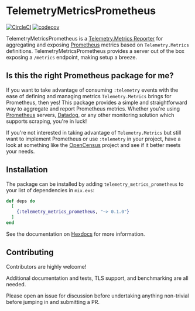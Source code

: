 # TelemetryMetricsPrometheus

[![CircleCI](https://circleci.com/gh/bryannaegele/telemetry_metrics_prometheus/tree/master.svg?style=svg)](https://circleci.com/gh/bryannaegele/telemetry_metrics_prometheus/tree/master) [![codecov](https://codecov.io/gh/bryannaegele/telemetry_metrics_prometheus/branch/master/graph/badge.svg?token=ZukGAUDLwH)](https://codecov.io/gh/bryannaegele/telemetry_metrics_prometheus)

TelemetryMetricsPrometheus is a [Telemetry.Metrics Reporter](https://hexdocs.pm/telemetry_metrics/overview.html#reporters) for aggregating and exposing [Prometheus](https://prometheus.io) metrics based on `Telemetry.Metrics` definitions. TelemetryMetricsPrometheus provides a server out of the box exposing a `/metrics` endpoint, making setup a breeze.

## Is this the right Prometheus package for me?

If you want to take advantage of consuming `:telemetry` events with the ease of 
defining and managing metrics `Telemetry.Metrics` brings for Prometheus, then yes! 
This package provides a simple and straightforward way to aggregate and report 
Prometheus metrics. Whether you're using [Prometheus](https://prometheus.io/docs/prometheus/latest/getting_started/) servers, [Datadog](https://docs.datadoghq.com/integrations/prometheus/), 
or any other monitoring solution which supports scraping, you're in luck!

If you're not interested in taking advantage of `Telemetry.Metrics` but still 
want to implement Prometheus or use `:telemetry` in your project, have a look at 
something like the [OpenCensus](https://github.com/opencensus-beam) project and 
see if it better meets your needs.

## Installation

The package can be installed by adding `telemetry_metrics_prometheus` to your 
list of dependencies in `mix.exs`:

```elixir
def deps do
  [
    {:telemetry_metrics_prometheus, "~> 0.1.0"}
  ]
end
```

See the documentation on [Hexdocs](https://hexdocs.pm/telemetry_metrics_prometheus) for more information.


## Contributing

Contributors are highly welcome! 

Additional documentation and tests, TLS support, and benchmarking are all needed. 

Please open an issue for discussion before undertaking anything non-trivial before
jumping in and submitting a PR.

